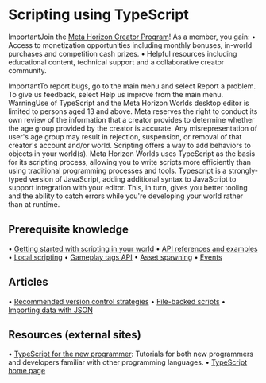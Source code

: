 # Scripting using TypeScript

ImportantJoin the [Meta Horizon Creator Program](https://developers.meta.com/horizon-worlds/programs)! As a member, you gain:
• Access to monetization opportunities including monthly bonuses, in-world
purchases and competition cash prizes.
• Helpful resources including educational content, technical support and a
collaborative creator community.

ImportantTo report bugs, go to the main menu and select Report a problem. To give us feedback, select Help us improve from the main menu. WarningUse of TypeScript and the Meta Horizon Worlds desktop editor is limited to
persons aged 13 and above. Meta reserves the right to conduct its own review of the
information that a creator provides to determine whether the age group provided
by the creator is accurate. Any misrepresentation of user's age group may result
in rejection, suspension, or removal of that creator's account and/or world. Scripting offers a way to add behaviors to objects in your world(s). Meta
Horizon Worlds uses TypeScript as the basis for its scripting process, allowing you to
write scripts more efficiently than using traditional programming processes and
tools. Typescript is a strongly-typed version of JavaScript, adding additional syntax
to JavaScript to support integration with your editor. This, in turn, gives you
better tooling and the ability to catch errors while you're developing your world
rather than at runtime.  
## Prerequisite knowledge


• [Getting started with scripting in your world](https://developers.meta.com/horizon-worlds/learn/documentation/typescript/getting-started/)
• [API references and examples](https://developers.meta.com/horizon-worlds/learn/documentation/typescript/api-references-and-examples/)
• [Local scripting](https://developers.meta.com/horizon-worlds/learn/documentation/typescript/local-scripting/)
• [Gameplay tags API](https://developers.meta.com/horizon-worlds/learn/documentation/typescript/gameplay-tags-api/)
• [Asset spawning](https://developers.meta.com/horizon-worlds/learn/documentation/typescript/asset-spawning/)
• [Events](https://developers.meta.com/horizon-worlds/learn/documentation/typescript/events/)

  
## Articles


• [Recommended version control strategies](https://developers.meta.com/horizon-worlds/learn/documentation/typescript/recommended-version-control-strategies)
• [File-backed scripts](https://developers.meta.com/horizon-worlds/learn/documentation/typescript/filebacked-scripts)
• [Importing data with JSON](https://developers.meta.com/horizon-worlds/learn/documentation/typescript/importing-data-with-json)

  
## Resources (external sites)


• [TypeScript for the new programmer](https://www.typescriptlang.org/docs/handbook/typescript-from-scratch.html): Tutorials for both new programmers and developers familiar with other
programming languages.
• [TypeScript home page](https://www.typescriptlang.org/)
